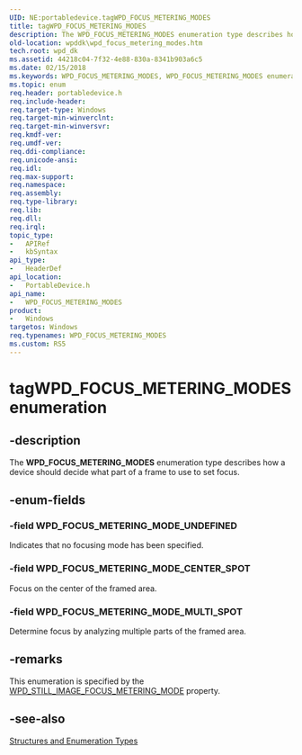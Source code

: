 ```yaml
---
UID: NE:portabledevice.tagWPD_FOCUS_METERING_MODES
title: tagWPD_FOCUS_METERING_MODES
description: The WPD_FOCUS_METERING_MODES enumeration type describes how a device should decide what part of a frame to use to set focus.
old-location: wpddk\wpd_focus_metering_modes.htm
tech.root: wpd_dk
ms.assetid: 44218c04-7f32-4e88-830a-8341b903a6c5
ms.date: 02/15/2018
ms.keywords: WPD_FOCUS_METERING_MODES, WPD_FOCUS_METERING_MODES enumeration, WPD_FOCUS_METERING_MODE_CENTER_SPOT, WPD_FOCUS_METERING_MODE_MULTI_SPOT, WPD_FOCUS_METERING_MODE_UNDEFINED, enumeration, portabledevice/WPD_FOCUS_METERING_MODES, portabledevice/WPD_FOCUS_METERING_MODE_CENTER_SPOT, portabledevice/WPD_FOCUS_METERING_MODE_MULTI_SPOT, portabledevice/WPD_FOCUS_METERING_MODE_UNDEFINED, tagWPD_FOCUS_METERING_MODES, wpddk.wpd_focus_metering_modes
ms.topic: enum
req.header: portabledevice.h
req.include-header: 
req.target-type: Windows
req.target-min-winverclnt: 
req.target-min-winversvr: 
req.kmdf-ver: 
req.umdf-ver: 
req.ddi-compliance: 
req.unicode-ansi: 
req.idl: 
req.max-support: 
req.namespace: 
req.assembly: 
req.type-library: 
req.lib: 
req.dll: 
req.irql: 
topic_type:
-	APIRef
-	kbSyntax
api_type:
-	HeaderDef
api_location:
-	PortableDevice.h
api_name:
-	WPD_FOCUS_METERING_MODES
product:
-	Windows
targetos: Windows
req.typenames: WPD_FOCUS_METERING_MODES
ms.custom: RS5
---
```


# tagWPD_FOCUS_METERING_MODES enumeration


## -description



The <b>WPD_FOCUS_METERING_MODES</b> enumeration type describes how a device should decide what part of a frame to use to set focus.




## -enum-fields




### -field WPD_FOCUS_METERING_MODE_UNDEFINED

Indicates that no focusing mode has been specified.


### -field WPD_FOCUS_METERING_MODE_CENTER_SPOT

Focus on the center of the framed area.


### -field WPD_FOCUS_METERING_MODE_MULTI_SPOT

Determine focus by analyzing multiple parts of the framed area.


## -remarks



This enumeration is specified by the <a href="wpd_still_image_properties.htm">WPD_STILL_IMAGE_FOCUS_METERING_MODE</a> property.




## -see-also




<a href="https://msdn.microsoft.com/library/windows/hardware/ff597672">Structures and Enumeration Types</a>
 

 

